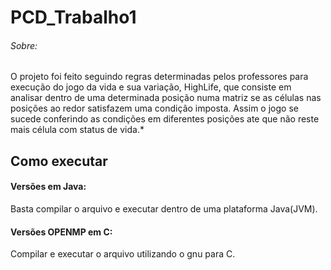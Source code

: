 # PCD_Trabalho1

###### Sobre:

  O projeto foi feito seguindo regras determinadas pelos professores para execução do jogo da vida e sua variação, HighLife, que consiste em analisar dentro de uma determinada posição numa matriz se as células nas posições ao redor satisfazem uma condição imposta. Assim o jogo se sucede conferindo as condições em diferentes posições ate que não reste mais célula com status de vida.*

## Como executar

#### Versões em Java:
Basta compilar o arquivo e executar dentro de uma plataforma Java(JVM).

#### Versões OPENMP em C:
Compilar e executar o arquivo utilizando o gnu para C.
